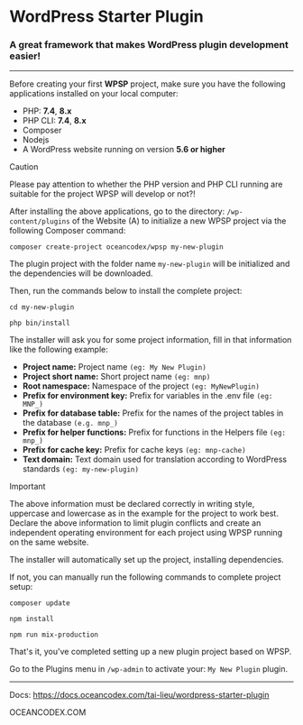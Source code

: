 # WordPress Starter Plugin
### A great framework that makes WordPress plugin development easier!

---
Before creating your first **WPSP** project, make sure you have the following applications installed on your local computer:

- PHP: **7.4**, **8.x**
- PHP CLI: **7.4**, **8.x**
- Composer
- Nodejs
- A WordPress website running on version **5.6 or higher**

> [!CAUTION]
> Please pay attention to whether the PHP version and PHP CLI running are suitable for the project WPSP will develop or not?!

After installing the above applications, go to the directory: `/wp-content/plugins` of the Website (A) to initialize a new WPSP project via the following Composer command:

```
composer create-project oceancodex/wpsp my-new-plugin
```

The plugin project with the folder name `my-new-plugin` will be initialized and the dependencies will be downloaded.

Then, run the commands below to install the complete project:

```
cd my-new-plugin
```

```
php bin/install
```

The installer will ask you for some project information, fill in that information like the following example:

- **Project name:** Project name `(eg: My New Plugin)`
- **Project short name:** Short project name `(eg: mnp)`
- **Root namespace:** Namespace of the project `(eg: MyNewPlugin)`
- **Prefix for environment key:** Prefix for variables in the .env file `(eg: MNP_)`
- **Prefix for database table:** Prefix for the names of the project tables in the database `(e.g. mnp_)`
- **Prefix for helper functions:** Prefix for functions in the Helpers file `(eg: mnp_)`
- **Prefix for cache key:** Prefix for cache keys `(eg: mnp-cache)`
- **Text domain:** Text domain used for translation according to WordPress standards `(eg: my-new-plugin)`

> [!IMPORTANT]
> The above information must be declared correctly in writing style, uppercase and lowercase as in the example for the project to work best.\
> Declare the above information to limit plugin conflicts and create an independent operating environment for each project using WPSP running on the same website.

The installer will automatically set up the project, installing dependencies.

If not, you can manually run the following commands to complete project setup:

```
composer update
```

```
npm install
```

```
npm run mix-production
```

That's it, you've completed setting up a new plugin project based on WPSP.

Go to the Plugins menu in `/wp-admin` to activate your: `My New Plugin` plugin.
___
Docs: https://docs.oceancodex.com/tai-lieu/wordpress-starter-plugin

OCEANCODEX.COM